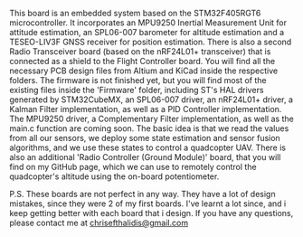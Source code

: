 This board is an embedded system based on the STM32F405RGT6 microcontroller. It incorporates an MPU9250 Inertial
Measurement Unit for attitude estimation, an SPL06-007 barometer for altitude estimation and a TESEO-LIV3F GNSS
receiver for position estimation. There is also a second Radio Transceiver board (based on the nRF24L01+ transceiver)
that is connected as a shield to the Flight Controller board. You will find all the necessary PCB design files from
Altium and KiCad inside the respective folders. The firmware is not finished yet, but you will find most of the
existing files inside the 'Firmware' folder, including ST's HAL drivers generated by STM32CubeMX, an SPL06-007
driver, an nRF24L01+ driver, a Kalman Filter implementation, as well as a PID Controller implementation. The MPU9250
driver, a Complementary Filter implementation, as well as the main.c function are coming soon. The basic idea is that
we read the values from all our sensors, we deploy some state estimation and sensor fusion algorithms, and we use
these states to control a quadcopter UAV. There is also an additional 'Radio Controller (Ground Module)' board, that
you will find on my GitHub page, which we can use to remotely control the quadcopter's altitude using the on-board
potentiometer.

P.S. These boards are not perfect in any way. They have a lot of design mistakes, since they were 2 of my first boards.
I've learnt a lot since, and i keep getting better with each board that i design. If you have any questions, please
contact me at chrisefthalidis@gmail.com